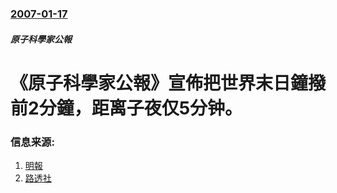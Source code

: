 ### [2007-01-17](/news/2007/01/17/index.md)

##### 原子科學家公報
# 《原子科學家公報》宣佈把世界末日鐘撥前2分鐘，距离子夜仅5分钟。




### 信息来源:

1. [明報](https://web.archive.org/web/20061117040021/http://hk.news.yahoo.com/061017/12/1utrt.html)
2. [路透社](https://web.archive.org/web/20070124013950/http://hk.news.yahoo.com/070118/3/2075p.html)
